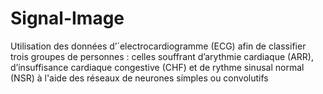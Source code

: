 # Signal-Image

Utilisation des données d’´electrocardiogramme (ECG) afin de classifier
trois groupes de personnes : celles souffrant d’arythmie cardiaque (ARR), d’insuffisance cardiaque congestive
(CHF) et de rythme sinusal normal (NSR) à l'aide des réseaux de neurones simples ou convolutifs 

